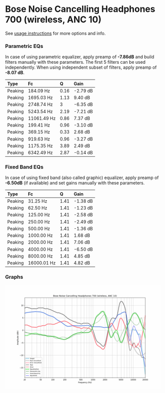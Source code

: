 # Bose Noise Cancelling Headphones 700 (wireless, ANC 10)
See [usage instructions](https://github.com/jaakkopasanen/AutoEq#usage) for more options and info.

### Parametric EQs
In case of using parametric equalizer, apply preamp of **-7.86dB** and build filters manually
with these parameters. The first 5 filters can be used independently.
When using independent subset of filters, apply preamp of **-8.07 dB**.

| Type    | Fc          |    Q | Gain     |
|:--------|:------------|:-----|:---------|
| Peaking | 184.09 Hz   | 0.16 | -2.79 dB |
| Peaking | 1695.03 Hz  | 1.13 | 9.40 dB  |
| Peaking | 2748.74 Hz  | 3    | -6.35 dB |
| Peaking | 5243.54 Hz  | 2.19 | -7.21 dB |
| Peaking | 11061.49 Hz | 0.86 | 7.37 dB  |
| Peaking | 199.41 Hz   | 0.96 | -3.10 dB |
| Peaking | 369.15 Hz   | 0.33 | 2.68 dB  |
| Peaking | 919.63 Hz   | 0.96 | -3.27 dB |
| Peaking | 1175.35 Hz  | 3.89 | 2.49 dB  |
| Peaking | 6342.49 Hz  | 2.87 | -0.14 dB |

### Fixed Band EQs
In case of using fixed band (also called graphic) equalizer, apply preamp of **-6.50dB**
(if available) and set gains manually with these parameters.

| Type    | Fc          |    Q | Gain     |
|:--------|:------------|:-----|:---------|
| Peaking | 31.25 Hz    | 1.41 | -1.38 dB |
| Peaking | 62.50 Hz    | 1.41 | -1.23 dB |
| Peaking | 125.00 Hz   | 1.41 | -2.58 dB |
| Peaking | 250.00 Hz   | 1.41 | -2.49 dB |
| Peaking | 500.00 Hz   | 1.41 | -1.36 dB |
| Peaking | 1000.00 Hz  | 1.41 | 1.68 dB  |
| Peaking | 2000.00 Hz  | 1.41 | 7.06 dB  |
| Peaking | 4000.00 Hz  | 1.41 | -6.50 dB |
| Peaking | 8000.00 Hz  | 1.41 | 4.85 dB  |
| Peaking | 16000.01 Hz | 1.41 | 4.82 dB  |

### Graphs
![](./Bose%20Noise%20Cancelling%20Headphones%20700%20(wireless,%20ANC%2010).png)